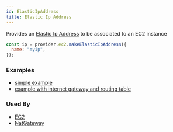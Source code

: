 ```yaml
---
id: ElasticIpAddress
title: Elastic Ip Address
---
```


Provides an [Elastic Ip Address](https://docs.aws.amazon.com/AWSEC2/latest/UserGuide/elastic-ip-addresses-eip.html) to be associated to an EC2 instance

```js
const ip = provider.ec2.makeElasticIpAddress({
  name: "myip",
});
```

### Examples

- [simple example](https://github.com/grucloud/grucloud/blob/main/examples/aws/ec2/iac.js)
- [example with internet gateway and routing table](https://github.com/grucloud/grucloud/blob/main/examples/aws/ec2-vpc/iac.js)

### Used By

- [EC2](./EC2)
- [NatGateway](./EC2)
